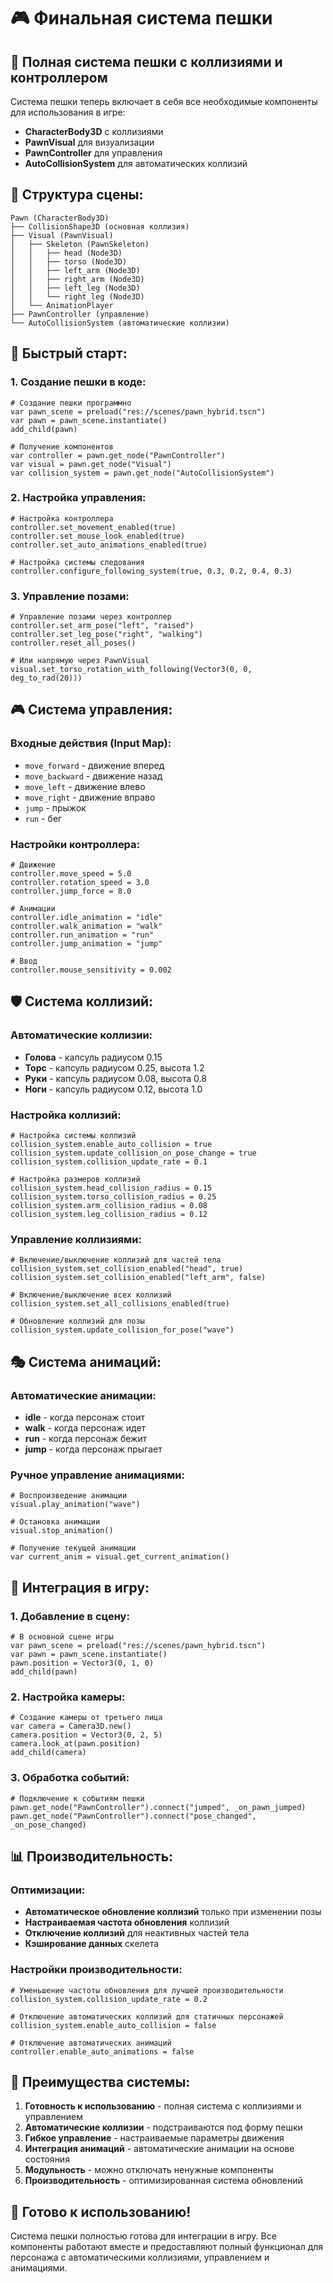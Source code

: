 # 🎮 Финальная система пешки

## 🎯 **Полная система пешки с коллизиями и контроллером**

Система пешки теперь включает в себя все необходимые компоненты для использования в игре:
- **CharacterBody3D** с коллизиями
- **PawnVisual** для визуализации
- **PawnController** для управления
- **AutoCollisionSystem** для автоматических коллизий

## 📁 **Структура сцены:**

```
Pawn (CharacterBody3D)
├── CollisionShape3D (основная коллизия)
├── Visual (PawnVisual)
│   ├── Skeleton (PawnSkeleton)
│   │   ├── head (Node3D)
│   │   ├── torso (Node3D)
│   │   ├── left_arm (Node3D)
│   │   ├── right_arm (Node3D)
│   │   ├── left_leg (Node3D)
│   │   └── right_leg (Node3D)
│   └── AnimationPlayer
├── PawnController (управление)
└── AutoCollisionSystem (автоматические коллизии)
```

## 🚀 **Быстрый старт:**

### **1. Создание пешки в коде:**
```gdscript
# Создание пешки программно
var pawn_scene = preload("res://scenes/pawn_hybrid.tscn")
var pawn = pawn_scene.instantiate()
add_child(pawn)

# Получение компонентов
var controller = pawn.get_node("PawnController")
var visual = pawn.get_node("Visual")
var collision_system = pawn.get_node("AutoCollisionSystem")
```

### **2. Настройка управления:**
```gdscript
# Настройка контроллера
controller.set_movement_enabled(true)
controller.set_mouse_look_enabled(true)
controller.set_auto_animations_enabled(true)

# Настройка системы следования
controller.configure_following_system(true, 0.3, 0.2, 0.4, 0.3)
```

### **3. Управление позами:**
```gdscript
# Управление позами через контроллер
controller.set_arm_pose("left", "raised")
controller.set_leg_pose("right", "walking")
controller.reset_all_poses()

# Или напрямую через PawnVisual
visual.set_torso_rotation_with_following(Vector3(0, 0, deg_to_rad(20)))
```

## 🎮 **Система управления:**

### **Входные действия (Input Map):**
- `move_forward` - движение вперед
- `move_backward` - движение назад
- `move_left` - движение влево
- `move_right` - движение вправо
- `jump` - прыжок
- `run` - бег

### **Настройки контроллера:**
```gdscript
# Движение
controller.move_speed = 5.0
controller.rotation_speed = 3.0
controller.jump_force = 8.0

# Анимации
controller.idle_animation = "idle"
controller.walk_animation = "walk"
controller.run_animation = "run"
controller.jump_animation = "jump"

# Ввод
controller.mouse_sensitivity = 0.002
```

## 🛡️ **Система коллизий:**

### **Автоматические коллизии:**
- **Голова** - капсуль радиусом 0.15
- **Торс** - капсуль радиусом 0.25, высота 1.2
- **Руки** - капсуль радиусом 0.08, высота 0.8
- **Ноги** - капсуль радиусом 0.12, высота 1.0

### **Настройка коллизий:**
```gdscript
# Настройка системы коллизий
collision_system.enable_auto_collision = true
collision_system.update_collision_on_pose_change = true
collision_system.collision_update_rate = 0.1

# Настройка размеров коллизий
collision_system.head_collision_radius = 0.15
collision_system.torso_collision_radius = 0.25
collision_system.arm_collision_radius = 0.08
collision_system.leg_collision_radius = 0.12
```

### **Управление коллизиями:**
```gdscript
# Включение/выключение коллизий для частей тела
collision_system.set_collision_enabled("head", true)
collision_system.set_collision_enabled("left_arm", false)

# Включение/выключение всех коллизий
collision_system.set_all_collisions_enabled(true)

# Обновление коллизий для позы
collision_system.update_collision_for_pose("wave")
```

## 🎭 **Система анимаций:**

### **Автоматические анимации:**
- **idle** - когда персонаж стоит
- **walk** - когда персонаж идет
- **run** - когда персонаж бежит
- **jump** - когда персонаж прыгает

### **Ручное управление анимациями:**
```gdscript
# Воспроизведение анимации
visual.play_animation("wave")

# Остановка анимации
visual.stop_animation()

# Получение текущей анимации
var current_anim = visual.get_current_animation()
```

## 🔧 **Интеграция в игру:**

### **1. Добавление в сцену:**
```gdscript
# В основной сцене игры
var pawn_scene = preload("res://scenes/pawn_hybrid.tscn")
var pawn = pawn_scene.instantiate()
pawn.position = Vector3(0, 1, 0)
add_child(pawn)
```

### **2. Настройка камеры:**
```gdscript
# Создание камеры от третьего лица
var camera = Camera3D.new()
camera.position = Vector3(0, 2, 5)
camera.look_at(pawn.position)
add_child(camera)
```

### **3. Обработка событий:**
```gdscript
# Подключение к событиям пешки
pawn.get_node("PawnController").connect("jumped", _on_pawn_jumped)
pawn.get_node("PawnController").connect("pose_changed", _on_pose_changed)
```

## 📊 **Производительность:**

### **Оптимизации:**
- **Автоматическое обновление коллизий** только при изменении позы
- **Настраиваемая частота обновления** коллизий
- **Отключение коллизий** для неактивных частей тела
- **Кэширование данных** скелета

### **Настройки производительности:**
```gdscript
# Уменьшение частоты обновления для лучшей производительности
collision_system.collision_update_rate = 0.2

# Отключение автоматических коллизий для статичных персонажей
collision_system.enable_auto_collision = false

# Отключение автоматических анимаций
controller.enable_auto_animations = false
```

## 🎯 **Преимущества системы:**

1. **Готовность к использованию** - полная система с коллизиями и управлением
2. **Автоматические коллизии** - подстраиваются под форму пешки
3. **Гибкое управление** - настраиваемые параметры движения
4. **Интеграция анимаций** - автоматические анимации на основе состояния
5. **Модульность** - можно отключать ненужные компоненты
6. **Производительность** - оптимизированная система обновлений

## 🚀 **Готово к использованию!**

Система пешки полностью готова для интеграции в игру. Все компоненты работают вместе и предоставляют полный функционал для персонажа с автоматическими коллизиями, управлением и анимациями. 